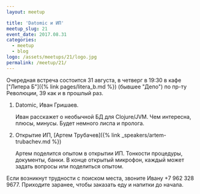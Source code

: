 ```yaml
---
layout: meetup

title: 'Datomic и ИП'
meetup_slug: 21
event_date: 2017.08.31
categories:
  - meetup
  - blog
logo: /assets/meetups/21/logo.jpg
permalink: /meetup/21/
---
```


Очередная встреча состоится 31 августа, в четверг в 19:30 в
кафе ["Литера Б"]({% link pages/litera_b.md %}) (бывшее "Депо") по пр-ту
Революции, 39 как и в прошлый раз.


1. Datomic, Иван Гришаев.

   Иван расскажет о необычной БД для Clojure/JVM. Чем интересна, плюсы,
   минусы. Будет немного лиспа и пролога.

2. Открытие ИП, [Артем Трубачев]({% link _speakers/artem-trubachev.md %})

    Артем поделится опытом в открытии ИП. Тонкости процедуры, документы,
    банки. В конце открытый микрофон, каждый может задать вопросы или поделиться
    опытом.

Если возникнут трудности с поиском места, звоните Ивану +7 962
328 9677. Приходите заранее, чтобы заказать еду и напитки до начала.

